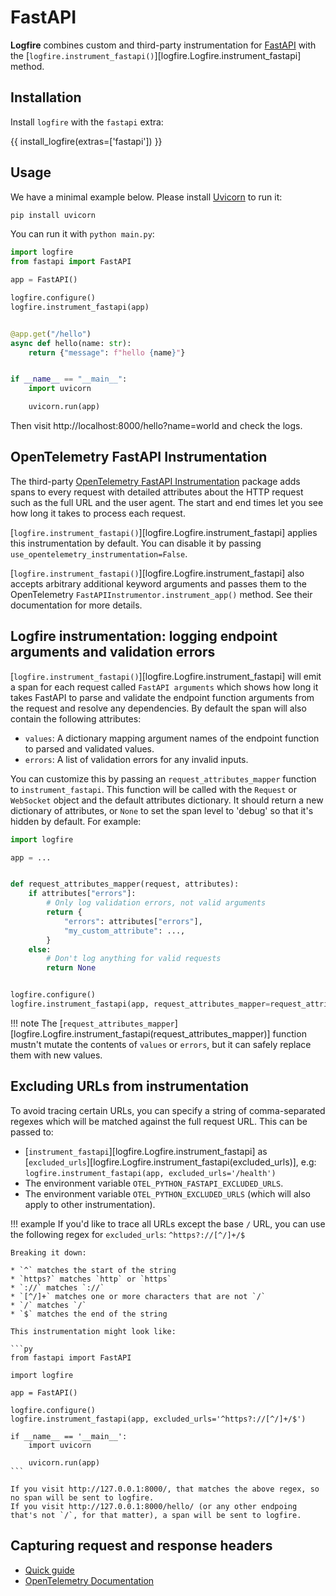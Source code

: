 # FastAPI

**Logfire** combines custom and third-party instrumentation for [FastAPI][fastapi]
with the [`logfire.instrument_fastapi()`][logfire.Logfire.instrument_fastapi] method.

## Installation

Install `logfire` with the `fastapi` extra:

{{ install_logfire(extras=['fastapi']) }}

## Usage

We have a minimal example below. Please install [Uvicorn][uvicorn] to run it:

```bash
pip install uvicorn
```

You can run it with `python main.py`:

```py title="main.py"
import logfire
from fastapi import FastAPI

app = FastAPI()

logfire.configure()
logfire.instrument_fastapi(app)


@app.get("/hello")
async def hello(name: str):
    return {"message": f"hello {name}"}


if __name__ == "__main__":
    import uvicorn

    uvicorn.run(app)
```

Then visit http://localhost:8000/hello?name=world and check the logs.

## OpenTelemetry FastAPI Instrumentation

The third-party [OpenTelemetry FastAPI Instrumentation][opentelemetry-fastapi] package adds spans to every request with
detailed attributes about the HTTP request such as the full URL and the user agent. The start and end times let you see
how long it takes to process each request.

[`logfire.instrument_fastapi()`][logfire.Logfire.instrument_fastapi] applies this instrumentation by default.
You can disable it by passing `use_opentelemetry_instrumentation=False`.

[`logfire.instrument_fastapi()`][logfire.Logfire.instrument_fastapi] also accepts arbitrary additional keyword arguments
and passes them to the OpenTelemetry `FastAPIInstrumentor.instrument_app()` method. See their documentation for more details.

## Logfire instrumentation: logging endpoint arguments and validation errors

[`logfire.instrument_fastapi()`][logfire.Logfire.instrument_fastapi] will emit a span for each request
called `FastAPI arguments` which shows how long it takes FastAPI to parse and validate the endpoint function
arguments from the request and resolve any dependencies.
By default the span will also contain the following attributes:

- `values`: A dictionary mapping argument names of the endpoint function to parsed and validated values.
- `errors`: A list of validation errors for any invalid inputs.

You can customize this by passing an `request_attributes_mapper` function to `instrument_fastapi`. This function will be called
with the `Request` or `WebSocket` object and the default attributes dictionary. It should return a new dictionary of
attributes, or `None` to set the span level to 'debug' so that it's hidden by default. For example:

```py
import logfire

app = ...


def request_attributes_mapper(request, attributes):
    if attributes["errors"]:
        # Only log validation errors, not valid arguments
        return {
            "errors": attributes["errors"],
            "my_custom_attribute": ...,
        }
    else:
        # Don't log anything for valid requests
        return None


logfire.configure()
logfire.instrument_fastapi(app, request_attributes_mapper=request_attributes_mapper)
```

!!! note
    The [`request_attributes_mapper`][logfire.Logfire.instrument_fastapi(request_attributes_mapper)] function mustn't mutate the
    contents of `values` or `errors`, but it can safely replace them with new values.

## Excluding URLs from instrumentation

To avoid tracing certain URLs, you can specify a string of comma-separated regexes which will be matched against the full request URL. This can be passed to:

- [`instrument_fastapi`][logfire.Logfire.instrument_fastapi] as [`excluded_urls`][logfire.Logfire.instrument_fastapi(excluded_urls)], e.g: `logfire.instrument_fastapi(app, excluded_urls='/health')`
- The environment variable `OTEL_PYTHON_FASTAPI_EXCLUDED_URLS`.
- The environment variable `OTEL_PYTHON_EXCLUDED_URLS` (which will also apply to other instrumentation).

!!! example
    If you'd like to trace all URLs except the base `/` URL, you can use the following regex for `excluded_urls`: `^https?://[^/]+/$`

    Breaking it down:

    * `^` matches the start of the string
    * `https?` matches `http` or `https`
    * `://` matches `://`
    * `[^/]+` matches one or more characters that are not `/`
    * `/` matches `/`
    * `$` matches the end of the string

    This instrumentation might look like:

    ```py
    from fastapi import FastAPI

    import logfire

    app = FastAPI()

    logfire.configure()
    logfire.instrument_fastapi(app, excluded_urls='^https?://[^/]+/$')

    if __name__ == '__main__':
        import uvicorn

        uvicorn.run(app)
    ```

    If you visit http://127.0.0.1:8000/, that matches the above regex, so no span will be sent to logfire.
    If you visit http://127.0.0.1:8000/hello/ (or any other endpoing that's not `/`, for that matter), a span will be sent to logfire.


## Capturing request and response headers
<!-- note that this section is duplicated for different frameworks but with slightly different links -->

- [Quick guide](use-cases/web-frameworks.md#capturing-http-server-request-and-response-headers)
- [OpenTelemetry Documentation](https://opentelemetry-python-contrib.readthedocs.io/en/latest/instrumentation/fastapi/fastapi.html#capture-http-request-and-response-headers)

[fastapi]: https://fastapi.tiangolo.com/
[opentelemetry-asgi]: https://opentelemetry-python-contrib.readthedocs.io/en/latest/instrumentation/asgi/asgi.html
[opentelemetry-fastapi]: https://opentelemetry-python-contrib.readthedocs.io/en/latest/instrumentation/fastapi/fastapi.html
[uvicorn]: https://www.uvicorn.org/
